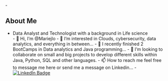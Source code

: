 -<div id="bio">
  <h2>About Me</h2>
  <ul>
    <li>Data Analyst and Technologist with a background in Life science</li>
- 👋 Hi, I’m @Mariejlo</li>
- 👀 I’m interested in Clouds, cybersecurity, data analytics, and everything in between...</li>
- 🌱 I recently finished 2 BootCamps in Data analytics and Java programming... </li>
- 💞️ I’m looking to collaborate on small and big projects to develop different skills within Java, Python, SQL and other languages.</li>
- 📫 How to reach me feel free to message me here or send me a message on Linkedin...</li>
- <div id="badges">
  <a href="[https://www.linkedin.com/in/marie-lopato-ricorico/]">
    <img src="https://img.shields.io/badge/LinkedIn-blue?style=for-the-badge&logo=linkedin&logoColor=white" alt="LinkedIn Badge"/>
  </a>

<!---
Mariejlo/Mariejlo is a ✨ special ✨ repository because its `README.md` (this file) appears on your GitHub profile.
You can click the Preview link to take a look at your changes.
--->

